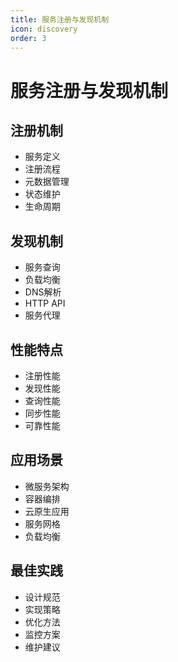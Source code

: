 ```yaml
---
title: 服务注册与发现机制
icon: discovery
order: 3
---
```


# 服务注册与发现机制

## 注册机制
- 服务定义
- 注册流程
- 元数据管理
- 状态维护
- 生命周期

## 发现机制
- 服务查询
- 负载均衡
- DNS解析
- HTTP API
- 服务代理

## 性能特点
- 注册性能
- 发现性能
- 查询性能
- 同步性能
- 可靠性能

## 应用场景
- 微服务架构
- 容器编排
- 云原生应用
- 服务网格
- 负载均衡

## 最佳实践
- 设计规范
- 实现策略
- 优化方法
- 监控方案
- 维护建议
